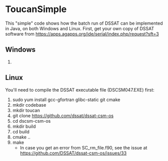 # ToucanSimple
This "simple" code shows how the batch run of DSSAT can be implemented in Java, on both Windows and Linux.
First, get your own copy of DSSAT software from https://apps.agapps.org/ide/serial/index.php/request?sft=3

## Windows
1. 

## Linux
You'll need to compile the DSSAT executable file (DSCSM047.EXE) first:
1. sudo yum install gcc-gfortran glibc-static git cmake
2. mkdir codebase
3. mkdir toucan
4. git clone https://github.com/dssat/dssat-csm-os
5. cd dscsm-csm-os
6. mkdir build
7. cd build
8. cmake ..
9. make
   * In case you get an error from SC_rm_file.f90, see the issue at https://github.com/DSSAT/dssat-csm-os/issues/33
 

